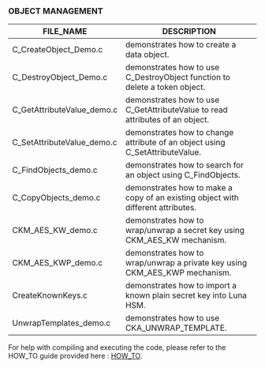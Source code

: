 ### OBJECT MANAGEMENT

| FILE_NAME | DESCRIPTION |
| --- | --- |
| C_CreateObject_Demo.c | demonstrates how to create a data object. |
| C_DestroyObject_Demo.c | demonstrates how to use C_DestroyObject function to delete a token object. |
| C_GetAttributeValue_demo.c | demonstrates how to use C_GetAttributeValue to read attributes of an object. |
| C_SetAttributeValue_demo.c | demonstrates how to change attribute of an object using C_SetAttributeValue. |
| C_FindObjects_demo.c | demonstrates how to search for an object using C_FindObjects. |
| C_CopyObjects_demo.c | demonstrates how to make a copy of an existing object with different attributes. |
| CKM_AES_KW_demo.c | demonstrates how to wrap/unwrap a secret key using CKM_AES_KW mechanism. |
| CKM_AES_KWP_demo.c | demonstrates how to wrap/unwrap a private key using CKM_AES_KWP mechanism. | 
| CreateKnownKeys.c | demonstrates how to import a known plain secret key into Luna HSM. |
| UnwrapTemplates_demo.c | demonstrates how to use CKA_UNWRAP_TEMPLATE. |

For help with compiling and executing the code, please refer to the HOW_TO guide provided here : [HOW_TO](/C_Samples/HOW_TO.md).
